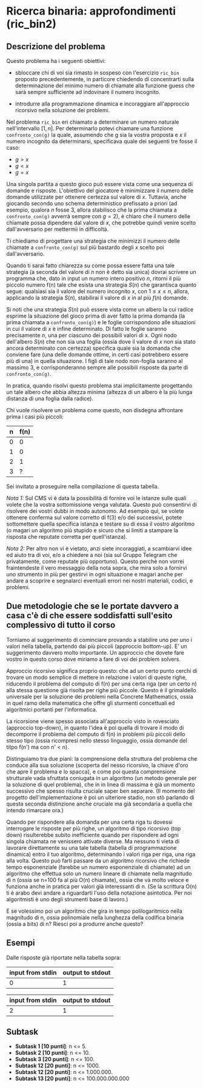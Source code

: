 # Ricerca binaria: approfondimenti (ric_bin2)

## Descrizione del problema

Questo problema ha i seguenti obiettivi:

* sbloccare chi di voi sia rimasto in sospeso con l'esercizio `ric_bin` proposto precedentemente, in particore chiedendo di concentrarti sulla determinazione del minimo numero di chiamate alla funzione guess che sarà sempre sufficiente ad indovinare il numero incognito.

* introdurre alla programmazione dinamica e incoraggiare all'approccio ricorsivo nella soluzione dei problemi.

Nel problema `ric_bin` eri chiamato a determinare un numero naturale nell'intervallo $[1,n]$.
Per determinarlo potevi chiamare una funzione `confronto_con(g)` la quale, assumendo che g sia la vostra proposta e $x$ il numero incognito da determinarsi, specificava quale dei seguenti tre fosse il caso:
+ $g > x$
+ $g < x$
+ $g = x$  

Una singola partita a questo gioco può essere vista come una sequenza di domande e risposte.
L'obiettivo del giocatore è minimizzare il numero delle domande utilizzate per ottenere certezza sul valore di $x$. Tuttavia, anche giocando secondo uno schema deterministico prefissato a priori (ad esempio, qualora $n$ fosse $3$, allora stabilisco che la prima chiamata a `confronto_con(g)` avverrà sempre con $g=2$), è chiaro che il numero delle chiamate possa dipendere dal valore di $x$, che potrebbe quindi venire scelto dall'avversario per mettermii in difficoltà.

Ti chiediamo di progettare una strategia che minimizzi il numero delle chiamate a `confronto_con(g)` sul più bastardo degli $x$ scelto poi dall'avversario.

Quando ti sarai fatto chiarezza su come possa essere fatta una tale strategia (a seconda del valore di $n$ non è detto sia unica) dovrai scrivere un programma che, dato in input un numero intero positivo $n$, ritorni il più piccolo numero f(n) tale che esista
una strategia $S(n)$ che garantisca quanto segue:
qualsiasi sia il valore del numero incognito $x$, con $1 \leq x \leq n$, allora, applicando la strategia $S(n)$, stabilirai il valore di $x$ in al più $f(n)$ domande.

Si noti che una strategia $S(n)$ può essere vista come un albero la cui radice esprime la situazione del gioco prima di aver fatto la prima domanda (la prima chiamata a `confronto_con(g)`) e le foglie corrispondono alle situazioni in cui il valore di $x$ è infine determinato.
Di fatto le foglie saranno precisamente $n$, una per ciascuno dei possibili valori di x. Ogni nodo dell'albero $S(n)$ che non sia una foglia (ossia dove il valore di $x$ non sia stato ancora determinato con certezza) specifica quale sia la domanda che conviene fare (una delle domande ottime, in certi casi potrebbero essere più di una) in quella situazione. I figli di tale nodo non-foglia saranno al massimo $3$, e corrisponderanno sempre alle possibili risposte da parte di `confronto_con(g)`.

In pratica, quando risolvi questo problema stai implicitamente progettando un tale albero che abbia altezza minima (altezza di un albero è la più lunga distanza di una foglia dalla radice).

Chi vuole risolvere un problema come questo, non disdegna affrontare prima i casi più piccoli:

| n | f(n) |
|---|---|
| 0  | 0 |
| 1  | 0 |
| 2  | 1 |
| 3  | ? |

Sei invitato a proseguire nella compilazione di questa tabella.

*Nota 1:* Sul CMS vi è data la possibilità di fornire voi le istanze sulle quali volete che la vostra sottomissione venga valutata. Questo può consentirvi di risolvere dei vostri dubbi in modo autonomo. Ad esempio quì, se volete ottenere conferma sul valore corretto di f(3) e/o dei successivi, potete sottomettere quella specifica istanza e testare su di essa il vostro algoritmo (o magari un algoritmo più stupido e sicuro che si limiti a stampare la risposta che reputate corretta per quell'istanza).

*Nota 2:* Per altro non vi è vietato, anzi siete incoraggiati, a scambiarvi idee ed aiuto tra di voi, e/o a chiedere a noi (sia  sul Gruppo Telegram che privatamente, come reputate più opportuno). Questo perchè non vorrei fraintendeste il vero messaggio della nota sopra, che mira solo a fornirvi uno strumento in più per gestirvi in ogni situazione e magari anche per andare a scoprire e segnalarci eventuali errori nei nostri materiali, codici, e problemi.

## Due metodologie che se le portate davvero a casa c'è di che essere soddisfatti sull'esito complessivo di tutto il corso

Torniamo al suggerimento di cominciare provando a stabilire uno per uno i valori nella tabella, partendo dai più piccoli (approccio bottom-up).
E' un suggerimento davvero molto importante. Un approccio che dovete fare vostro in questo corso dove miriamo a fare di voi dei problem solvers.

Approccio ricorsivo significa proprio questo: che ad un certo punto cerchi di trovare un modo semplice di mettere in relazione i valori di queste righe, riducendo il problema del computo di f(n) per una certa riga (per un certo n) alla stessa questione già risolta per righe più piccole.
Questo è il grimaldello universale per la soluzione dei problemi nella Concrete Mathematics, ossia in quel ramo della matematica che offre gli sturmenti concettuali ed algoritmici portanti per l'informatica.

La ricorsione viene spesso associata all'approccio visto in rovesciato (approccio top-down), in quanto l'idea è poi quella di trovare il modo di decomporre il problema del computo di f(n) in problemi più piccoli dello stesso tipo (ossia ricompresi nello stesso linguaggio, ossia domande del titpo f(n') ma con n' < n).

Distinguiamo tra due piani: la comprensione della struttura del problema che conduce alla sua soluzione (scoperta del nesso ricorsivo, la chiave d'oro che apre il problema e lo spacca), e come poi questa comprensione strutturale vada sfruttata coniugata in un algoritmo (un metodo generale per la soluzione di quel problema), che in in linea di massima è già un momento successivo che spesso risulta cruciale saper ben separare. (Il momento del progetto dell'implementazione è poi un ulteriore stadio, non stò parlando di questa seconda distinzione anche cruciale ma già secondaria a quella che intendo rimarcare ora.)

Quando per rispondere alla domanda per una certa riga tu dovessi interrogare le risposte per più righe, un algoritmo di tipo ricorsivo (top down) risulterebbe subito inefficiente quando per rispondere ad ogni singola chiamata ne venissero attivate diverse.
Ma nessuno ti vieta di lavorare direttamente su una tale tabella (tabella di programmazione dinamica) entro il tuo algoritmo, determinando i valori riga per riga, una riga alla volta. Questo può farti passare da un algoritmo ricorsivo che richiede tempo esponenziale (farebbe un numero esponenziale di chiamate) ad un algoritmo che effettua solo un numero lineare di chiamate nella magnitudo di n (ossia se n=100 fa al più O(n) chiamate), ossia che và molto veloce e funziona anche in pratica per valori già interessanti di n. (Se la scrittura O(n) ti è arabo devi andare a riguardarti l'uso della notazione asintotica. Per noi algoritmisti è uno degli strumenti base di lavoro.)

E se volessimo poi un algoritmo che gira in tempo polilogaritmico nella magnitudo di n, ossia polinomiale nella lunghezza della codifica binaria (ossia a bits) di n?
Riesci poi a produrre anche questo?


## Esempi

Dalle risposte già riportate nella tabella sopra:

|input from stdin | output to stdout |
|---|---|
|0  | 1 |

|input from stdin | output to stdout |
|---|---|
|2  | 1 |



## Subtask
- **Subtask 1 [10 punti]**: n  <= 5.
- **Subtask 2 [10 punti]**: n  <= 10.
- **Subtask 3 [20 punti]**: n  <= 100.
- **Subtask 12 [20 punti]**: n  <= 1000.
- **Subtask 12 [20 punti]**: n  <= 1.000.000.
- **Subtask 13 [20 punti]**: n  <= 100.000.000.000
